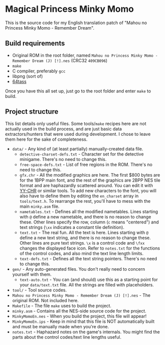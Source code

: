 # Magical Princess Minky Momo

This is the source code for my English translation patch of "Mahou no Princess Minky Momo - Remember Dream".

## Build requirements

* Original ROM in the root folder, named `Mahou no Princess Minky Momo - Remember Dream (J) [!].nes` (CRC32 `409CB096`)
* `make`
* C compiler, preferably `gcc`
* libpng (sort of)
* [64tass](https://tass64.sourceforge.net/)

Once you have this all set up, just go to the root folder and enter `make` to build.

## Project structure

This list details only useful files. Some tools/`make` recipes here are not actually used in the build process, and are just basic data extractors/hunters that were used during development. I chose to leave them here for the sake of completeness.

* `data/` - Any kind of (at least partially) manually-created data file.
	* `detective-charset-defs.txt` - Character set for the detective minigame. There's no need to change this.
	* `free-space-defs.txt` - List of free regions in the ROM. There's no need to change this.
	* `gfx.chr` - All the modified graphics are here. The first $800 bytes are for the 1BPP main font, and the rest of the graphics are 2BPP NES tile format and are haphazardly scattered around. You can edit it with [YY-CHR](https://w.atwiki.jp/yychr/) or similar tools. To add new characters to the font, you will also have to define them by editing the `en_charset` array in `tools/text.h`. To rearrange the rest, you'll have to mess with the main `minky.asm` file.
	* `nametables.txt` - Defines all the modified nametables. Lines starting with `@` define a new nametable, and there is no reason to change these. Other lines specify the row, column (`c` means "centered") and text strings (`\xx` indicates a constant tile definition).
	* `text.txt` - The real fun. All the text is here. Lines starting with `@` define a new text string, and there is no reason to change these. Other lines are pure text strings. `\x` is a control code and `\fxx` changes the displayed face icon. Refer to `notes.txt` for the functions of the control codes, and also mind the text line length limits.
	* `text-defs.txt` - Defines all the text string pointers. There's no need to change this.
* `gen/` - Any auto-generated files. You don't really need to concern yourself with them.
	* `text-auto.txt` - You can (and should) use this as a starting point for your `data/text.txt` file. All the strings are filled with placeholders.
* `tool/` - Tool source codes.
* `Mahou no Princess Minky Momo - Remember Dream (J) [!].nes` - The original ROM. Not included here.
* `Makefile` - The file `make` uses to build the project.
* `minky.asm` - Contains all the NES-side source code for the project.
* `MinkyMomoEn.nes` - When you build the project, this file will appear!
* `MinkyMomoEn.ips` - Keep in mind that this file is NOT automatically built and must be manually made when you're done.
* `notes.txt` - Haphazard notes on the game's internals. You might find the parts about the control codes/text line lengths useful.
